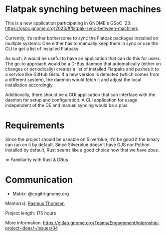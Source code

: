 # Flatpak synching between machines

This is a new application participating in GNOME's GSoC '23: https://gsoc.gnome.org/2023/#flatpak-sync-between-machines

Currently, it’s rather bothersome to sync the Flatpak packages installed on multiple systems: One either has to manually keep them in sync or use the CLI to get a list of installed Flatpaks.

As such, it would be useful to have an application that can do this for users. The go-to approach would be a D-Bus daemon that automatically (either on changes or periodically) creates a list of installed Flatpaks and pushes it to a service like GitHub Gists. If a new version is detected (which comes from a different system), the daemon would fetch it and adjust the local installation accordingly.

Additionally, there should be a GUI application that can interface with the daemon for setup and configuration. A CLI application for usage independent of the DE and manual syncing would be a plus.

# Requirements

Since the project should be useable on Silverblue, it’d be good if the binary can run on it by default. Since Silverblue doesn’t have GJS nor Python installed by default, Rust seems like a good choice now that we have zbus.

=> Familiarity with Rust & DBus

# Communication

* Matrix: @cogitri:gnome.org

Mentor(s): [Rasmus Thomsen](https://gitlab.gnome.org/Cogitri)

Project length: 175 hours

More information: https://gitlab.gnome.org/Teams/Engagement/internship-project-ideas/-/issues/34
